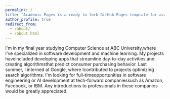 ```yaml
---
permalink: /
title: "Academic Pages is a ready-to-fork GitHub Pages template for academic personal websites"
author_profile: true
redirect_from: 
  - /about/
  - /about.html
---
```


I'm in my final year studying Computer Science at ABC University,where I've specialized in software development and machine learning. My projects haveincluded developing apps that streamline day-to-day activities and creating algorithmsthat predict consumer purchasing behavior. Last summer, I interned at Google, where Icontributed to projects optimizing search algorithms. I'm looking for full-timeopportunities in software engineering or AI development at tech-forward companiessuch as Amazon, Facebook, or IBM. Any introductions to professionals in these companies would be greatly appreciated.

